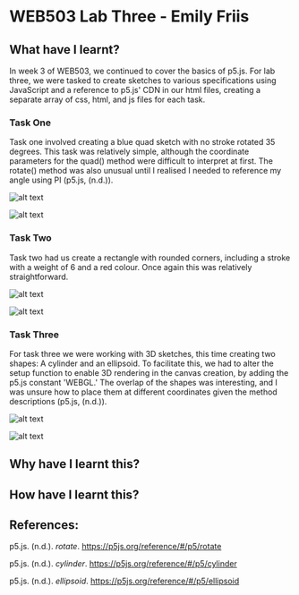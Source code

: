 # WEB503 Lab Three - Emily Friis

## What have I learnt?

In week 3 of WEB503, we continued to cover the basics of p5.js. For lab three, we were tasked to create sketches to various specifications using JavaScript and a reference to p5.js' CDN in our html files, creating a separate array of css, html, and js files for each task.

### Task One

Task one involved creating a blue quad sketch with no stroke rotated 35 degrees. This task was relatively simple, although the coordinate parameters for the quad() method were difficult to interpret at first. The rotate() method was also unusual until I realised I needed to reference my angle using PI (p5.js, (n.d.)).

![alt text](https://i.imgur.com/Pba2PaI.png)

![alt text](https://i.imgur.com/N1gbcJ7.png)

### Task Two

Task two had us create a rectangle with rounded corners, including a stroke with a weight of 6 and a red colour. Once again this was relatively straightforward.

![alt text](https://i.imgur.com/sBn4nDt.png)

![alt text](https://i.imgur.com/waedYua.png)

### Task Three

For task three we were working with 3D sketches, this time creating two shapes: A cylinder and an ellipsoid. To facilitate this, we had to alter the setup function to enable 3D rendering in the canvas creation, by adding the p5.js constant 'WEBGL.' The overlap of the shapes was interesting, and I was unsure how to place them at different coordinates given the method descriptions (p5.js, (n.d.)).

![alt text](https://i.imgur.com/OVLZTwL.png)

![alt text](https://i.imgur.com/d72U8cb.png)

## Why have I learnt this?



## How have I learnt this?



## References:

p5.js. (n.d.). *rotate*. https://p5js.org/reference/#/p5/rotate

p5.js. (n.d.). *cylinder*. https://p5js.org/reference/#/p5/cylinder

p5.js. (n.d.). *ellipsoid*. https://p5js.org/reference/#/p5/ellipsoid